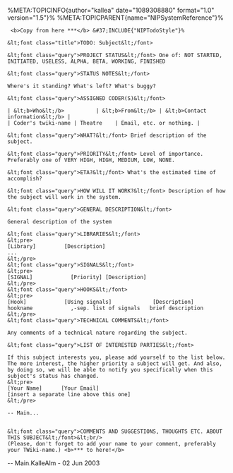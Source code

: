 %META:TOPICINFO{author=\"kallea\" date=\"1089308880\" format=\"1.0\"
version=\"1.5\"}% %META:TOPICPARENT{name=\"NIPSystemReference\"}%

     <b>Copy from here ***</b> &#37;INCLUDE{"NIPTodoStyle"}%

    &lt;font class="title">TODO: Subject&lt;/font>

    &lt;font class="query">PROJECT STATUS&lt;/font> One of: NOT STARTED, INITIATED, USELESS, ALPHA, BETA, WORKING, FINISHED

    &lt;font class="query">STATUS NOTES&lt;/font>

    Where's it standing? What's left? What's buggy?

    &lt;font class="query">ASSIGNED CODER(S)&lt;/font>

    | &lt;b>Who&lt;/b>          | &lt;b>From&lt;/b> | &lt;b>Contact information&lt;/b> |
    | Coder's twiki-name | Theatre    | Email, etc. or nothing. |

    &lt;font class="query">WHAT?&lt;/font> Brief description of the subject.

    &lt;font class="query">PRIORITY&lt;/font> Level of importance. Preferably one of VERY HIGH, HIGH, MEDIUM, LOW, NONE.

    &lt;font class="query">ETA?&lt;/font> What's the estimated time of accomplish?

    &lt;font class="query">HOW WILL IT WORK?&lt;/font> Description of how the subject will work in the system.

    &lt;font class="query">GENERAL DESCRIPTION&lt;/font>

    General description of the system

    &lt;font class="query">LIBRARIES&lt;/font>
    &lt;pre>
    [Library]         [Description]
    ...
    &lt;/pre>
    &lt;font class="query">SIGNALS&lt;/font>
    &lt;pre>
    [SIGNAL]            [Priority] [Description]
    &lt;/pre>
    &lt;font class="query">HOOKS&lt;/font>
    &lt;pre>
    [Hook]            [Using signals]             [Description]
    hookname            ,-sep. list of signals   brief description
    &lt;/pre>
    &lt;font class="query">TECHNICAL COMMENTS&lt;/font>

    Any comments of a technical nature regarding the subject.

    &lt;font class="query">LIST OF INTERESTED PARTIES&lt;/font>

    If this subject interests you, please add yourself to the list below. The more interest, the higher priority a subject will get. And also, by doing so, we will be able to notify you specifically when this subject's status has changed.
    &lt;pre>
    [Your Name]      [Your Email]
    [insert a separate line above this one]
    &lt;/pre>

    -- Main...


    &lt;font class="query">COMMENTS AND SUGGESTIONS, THOUGHTS ETC. ABOUT THIS SUBJECT&lt;/font>&lt;br/>
    (Please, don't forget to add your name to your comment, preferably your TWiki-name.) <b>*** to here!</b> 

\-- Main.KalleAlm - 02 Jun 2003
